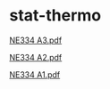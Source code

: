 # stat-thermo

[NE334 A3.pdf](https://github.com/mqzpt/stat-thermo/blob/82859c15f0667d825239ff5423f4bc6440a270ad/stat-thermo/assignment-3/Assignment%203%20-%20NE334%20-%20Matthew%20Athanasopoulos.pdf)

[NE334 A2.pdf](https://github.com/user-attachments/files/17783542/NE.334.Assignment.2.Final.-.Matthew.Athanasopoulos.pdf)

[NE334 A1.pdf](https://github.com/user-attachments/files/17783544/NE334.A1.pdf)

